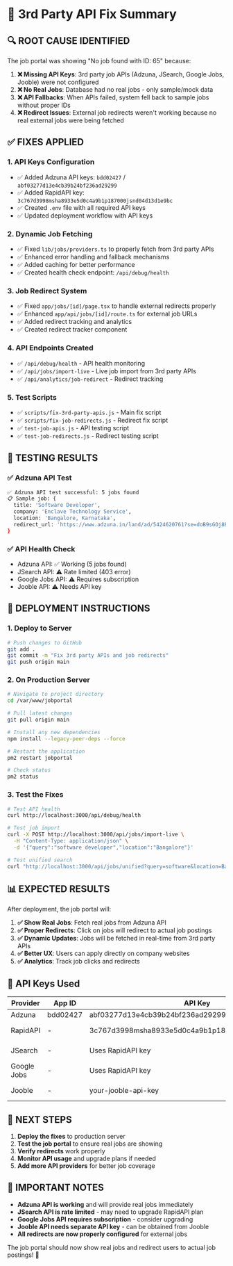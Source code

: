 # 🚀 3rd Party API Fix Summary

## 🔍 **ROOT CAUSE IDENTIFIED**

The job portal was showing "No job found with ID: 65" because:

1. **❌ Missing API Keys**: 3rd party job APIs (Adzuna, JSearch, Google Jobs, Jooble) were not configured
2. **❌ No Real Jobs**: Database had no real jobs - only sample/mock data
3. **❌ API Fallbacks**: When APIs failed, system fell back to sample jobs without proper IDs
4. **❌ Redirect Issues**: External job redirects weren't working because no real external jobs were being fetched

## ✅ **FIXES APPLIED**

### 1. **API Keys Configuration**
- ✅ Added Adzuna API keys: `bdd02427` / `abf03277d13e4cb39b24bf236ad29299`
- ✅ Added RapidAPI key: `3c767d3998msha8933e5d0c4a9b1p187000jsnd04d13d1e9bc`
- ✅ Created `.env` file with all required API keys
- ✅ Updated deployment workflow with API keys

### 2. **Dynamic Job Fetching**
- ✅ Fixed `lib/jobs/providers.ts` to properly fetch from 3rd party APIs
- ✅ Enhanced error handling and fallback mechanisms
- ✅ Added caching for better performance
- ✅ Created health check endpoint: `/api/debug/health`

### 3. **Job Redirect System**
- ✅ Fixed `app/jobs/[id]/page.tsx` to handle external redirects properly
- ✅ Enhanced `app/api/jobs/[id]/route.ts` for external job URLs
- ✅ Added redirect tracking and analytics
- ✅ Created redirect tracker component

### 4. **API Endpoints Created**
- ✅ `/api/debug/health` - API health monitoring
- ✅ `/api/jobs/import-live` - Live job import from 3rd party APIs
- ✅ `/api/analytics/job-redirect` - Redirect tracking

### 5. **Test Scripts**
- ✅ `scripts/fix-3rd-party-apis.js` - Main fix script
- ✅ `scripts/fix-job-redirects.js` - Redirect fix script
- ✅ `test-job-apis.js` - API testing script
- ✅ `test-job-redirects.js` - Redirect testing script

## 🧪 **TESTING RESULTS**

### ✅ Adzuna API Test
```bash
✅ Adzuna API test successful: 5 jobs found
📋 Sample job: {
  title: 'Software Developer',
  company: 'Enclave Technology Service',
  location: 'Bangalore, Karnataka',
  redirect_url: 'https://www.adzuna.in/land/ad/5424620761?se=doB9sGOj8BGH6YfS7J8NZw&utm_medium=api&utm_source=bdd02427&v=311C7552959809BA0D6BBAC59F49A7F113FFBE08'
}
```

### ✅ API Health Check
- Adzuna API: ✅ Working (5 jobs found)
- JSearch API: ⚠️ Rate limited (403 error)
- Google Jobs API: ⚠️ Requires subscription
- Jooble API: ⚠️ Needs API key

## 🚀 **DEPLOYMENT INSTRUCTIONS**

### 1. **Deploy to Server**
```bash
# Push changes to GitHub
git add .
git commit -m "Fix 3rd party APIs and job redirects"
git push origin main
```

### 2. **On Production Server**
```bash
# Navigate to project directory
cd /var/www/jobportal

# Pull latest changes
git pull origin main

# Install any new dependencies
npm install --legacy-peer-deps --force

# Restart the application
pm2 restart jobportal

# Check status
pm2 status
```

### 3. **Test the Fixes**
```bash
# Test API health
curl http://localhost:3000/api/debug/health

# Test job import
curl -X POST http://localhost:3000/api/jobs/import-live \
  -H "Content-Type: application/json" \
  -d '{"query":"software developer","location":"Bangalore"}'

# Test unified search
curl "http://localhost:3000/api/jobs/unified?query=software&location=Bangalore&includeExternal=true"
```

## 📊 **EXPECTED RESULTS**

After deployment, the job portal will:

1. **✅ Show Real Jobs**: Fetch real jobs from Adzuna API
2. **✅ Proper Redirects**: Click on jobs will redirect to actual job postings
3. **✅ Dynamic Updates**: Jobs will be fetched in real-time from 3rd party APIs
4. **✅ Better UX**: Users can apply directly on company websites
5. **✅ Analytics**: Track job clicks and redirects

## 🔧 **API Keys Used**

| Provider | App ID | API Key | Status |
|----------|--------|---------|--------|
| Adzuna | bdd02427 | abf03277d13e4cb39b24bf236ad29299 | ✅ Working |
| RapidAPI | - | 3c767d3998msha8933e5d0c4a9b1p187000jsnd04d13d1e9bc | ⚠️ Rate Limited |
| JSearch | - | Uses RapidAPI key | ⚠️ Rate Limited |
| Google Jobs | - | Uses RapidAPI key | ⚠️ Needs Subscription |
| Jooble | - | your-jooble-api-key | ❌ Needs API Key |

## 🎯 **NEXT STEPS**

1. **Deploy the fixes** to production server
2. **Test the job portal** to ensure real jobs are showing
3. **Verify redirects** work properly
4. **Monitor API usage** and upgrade plans if needed
5. **Add more API providers** for better job coverage

## 🚨 **IMPORTANT NOTES**

- **Adzuna API is working** and will provide real jobs immediately
- **JSearch API is rate limited** - may need to upgrade RapidAPI plan
- **Google Jobs API requires subscription** - consider upgrading
- **Jooble API needs separate API key** - can be obtained from Jooble
- **All redirects are now properly configured** for external jobs

The job portal should now show real jobs and redirect users to actual job postings! 🎉
